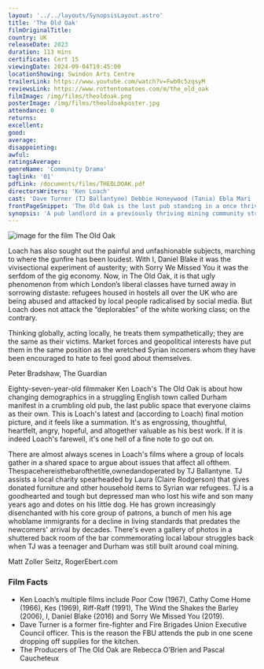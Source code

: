 ```yaml
---
layout: '../../layouts/SynopsisLayout.astro'
title: 'The Old Oak'
filmOriginalTitle:
country: UK
releaseDate: 2023
duration: 113 mins
certificate: Cert 15
viewingDate: 2024-09-04T19:45:00
locationShowing: Swindon Arts Centre
trailerLink: https://www.youtube.com/watch?v=Fwb0c5zqsyM
reviewsLink: https://www.rottentomatoes.com/m/the_old_oak
filmImage: /img/films/theoldoak.png
posterImage: /img/films/theoldoakposter.jpg
attendance: 0
returns:
excellent:
good:
average:
disappointing:
awful:
ratingsAverage:
genreName: 'Community Drama'
taglink: '01'
pdfLink: /documents/films/THEOLDOAK.pdf
directorsWriters: 'Ken Loach'
cast: 'Dave Turner (TJ Ballantyne) Debbie Honeywood (Tania) Ebla Mari (Yara)'
frontPageSnippet: 'The Old Oak is the last pub standing in a once thriving mining village in northern England.  A group of Syrian refugees move into the village, causing a rift with the community.  In an unlikely friendship TJ meets a young Syrian named Yara which helps the situation.'
synopsis: 'A pub landlord in a previously thriving mining community struggles to hold onto his pub. Meanwhile, tensions rise in the town when Syrian refugees are placed in the empty houses in the community.'
---
```


![image for the film The Old Oak](/img/films/theoldoak.png)

Loach has also sought out the painful and unfashionable subjects, marching to where the gunfire has been loudest. With I, Daniel Blake it was the vivisectional experiment of austerity; with Sorry We Missed You it was the serfdom of the gig economy. Now, in The Old Oak, it is that ugly phenomenon from which London’s liberal classes have turned away in sorrowing distaste: refugees housed in hostels all over the UK who are being abused and attacked by local people radicalised by social media.
But Loach does not attack the “deplorables” of the white working class; on the contrary.

Thinking globally, acting locally, he treats them sympathetically; they are the same as their victims. Market forces and geopolitical interests
have put them in the same position as the
wretched Syrian incomers whom they have
been encouraged to hate to feel good about
themselves.

<div class="review__author review__author--review1"> 
Peter Bradshaw, The Guardian
</div>

Eighty-seven-year-old filmmaker Ken Loach's The Old Oak is about how changing demographics in a struggling English town called Durham manifest in a crumbling old pub, the last public space that everyone claims as their own. This is Loach's latest and (according to Loach) final motion picture, and it feels like a summation. It's as engrossing, thoughtful, heartfelt, angry, hopeful, and altogether valuable as his best work. If it is indeed Loach's farewell, it's one hell of a fine note to go out on.

There are almost always scenes in Loach's films where a group of locals gather in a shared space to argue about issues that affect all ofthem. Thespacehereisthebarofthetitle,ownedandoperated by TJ Ballantyne. TJ assists a local charity spearheaded by Laura (Claire Rodgerson) that gives donated furniture and other household items to Syrian war refugees. TJ is a goodhearted and tough but depressed man who lost his wife and son many years ago and dotes on his little dog. He has grown increasingly disenchanted with his core group of patrons, a bunch of men his age whoblame immigrants for a decline in living standards that predates the newcomers' arrival by decades. There's even a gallery of photos in a shuttered back room of the bar commemorating local labour struggles back when TJ was a teenager and Durham was still built around coal mining.

<div class="review__author"> 
Matt Zoller Seitz, RogerEbert.com
</div>

### Film Facts

-   Ken Loach’s multiple films include Poor Cow (1967), Cathy Come Home (1966), Kes (1969), Riff-Raff (1991), The Wind the Shakes the Barley (2006), I, Daniel Blake (2016) and Sorry We Missed You (2019).
-   Dave Turner is a former fire-fighter and Fire Brigades Union Executive Council officer. This is the reason the FBU attends the pub in one scene dropping off supplies for the kitchen.
-   The Producers of The Old Oak are Rebecca O’Brien and Pascal Caucheteux
